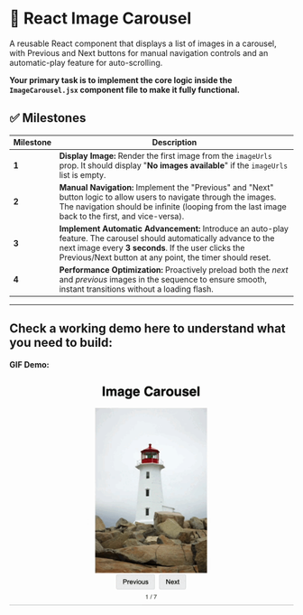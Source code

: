 # 🧩 React Image Carousel

A reusable React component that displays a list of images in a carousel, with Previous and Next buttons for manual navigation controls and an automatic-play feature for auto-scrolling.

**Your primary task is to implement the core logic inside the `ImageCarousel.jsx` component file to make it fully functional.**

## ✅ Milestones

| Milestone | Description |
|----------|-------------|
| **1** | **Display Image:** Render the first image from the `imageUrls` prop. It should display "**No images available**" if the `imageUrls` list is empty. |
| **2** | **Manual Navigation:** Implement the "Previous" and "Next" button logic to allow users to navigate through the images. The navigation should be infinite (looping from the last image back to the first, and vice-versa). |
| **3** | **Implement Automatic Advancement:** Introduce an auto-play feature. The carousel should automatically advance to the next image every **3 seconds**. If the user clicks the Previous/Next button at any point, the timer should reset. |
| **4** | **Performance Optimization:** Proactively preload both the *next* and *previous* images in the sequence to ensure smooth, instant transitions without a loading flash. |

---

## Check a working demo here to understand what you need to build:

**GIF Demo:**

![React Image Carousel Demo](./assets/image-carousel-demo.gif)

